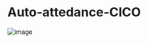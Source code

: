 # Auto-attedance-CICO


![image](https://user-images.githubusercontent.com/82875299/155107073-8bb70559-54a3-4dd0-97c7-9b5be44a6734.png)
